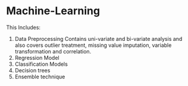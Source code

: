 # Machine-Learning
This Includes:
1) Data Preprocessing
   Contains uni-variate and bi-variate analysis and also covers outlier treatment, missing value imputation, variable transformation and correlation.
2) Regression Model
3) Classification Models
4) Decision trees
5) Ensemble technique

